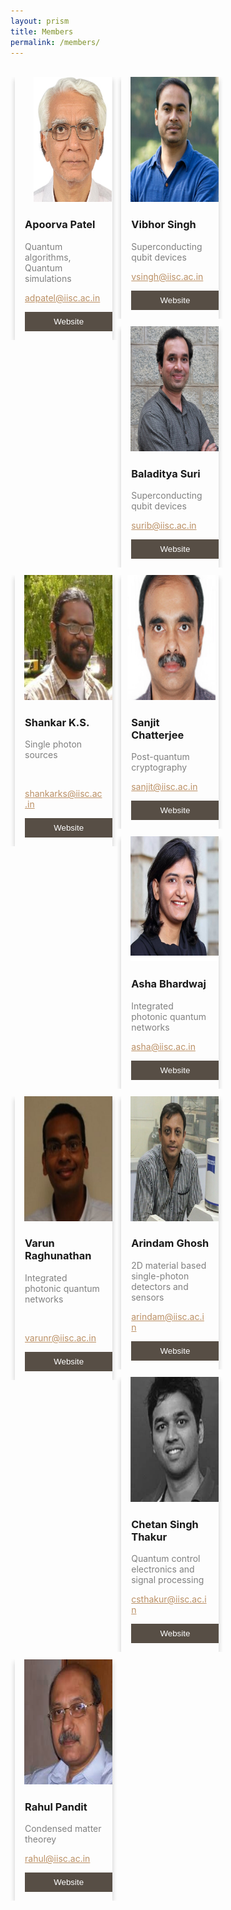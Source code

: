 ```yaml
---
layout: prism
title: Members
permalink: /members/
---
```


<style>

html {
  box-sizing: content-box;
}

*, *:before, *:after {
  box-sizing: inherit;
}

.column {
  float: left;
  width: 31%;
  margin-bottom: 12px;
  padding: 0 7px;
}

@media screen and (max-width: 500px) {
  .column {
    width: 65%;
    display: block;
    padding:0 50px;
  }
}

.card {
  box-shadow: 0 4px 8px 0 rgba(0, 0, 0, 0.2);
}

.container1 {
  padding: 0 16px;
}

.container1::after, .row::after {
  content: "";
  clear: both;
  display: table;
}

.title {
  color: grey;
}

.button {
  border: none;
  outline: 0;
  display: inline-block;
  padding: 8px;
  color: white;
  background-color: #574e45;
  text-align: center;
  cursor: pointer;
  width: 100%;
}

.button:hover {
  background-color: #555;
}
</style>

<br>

<div class="row">
  <div class="column">
    <div class="card">
      <img src="/img/apoorva.jpg"  style="width:80%; height: 200px; margin-left: 30px;">
      <div class="container1">
        <h3>Apoorva Patel</h3>
        <p class="title">Quantum algorithms, Quantum simulations</p>
        <a href="mailto:adpatel@iisc.ac.in" style="color: #bb9065;"><p>adpatel@iisc.ac.in</p></a>
        <a href="http://chep.iisc.ac.in/Personnel/adpatel.html"><p><button class="button">Website</button></p></a>
      </div>
    </div>
  </div>

  <div class="column">
    <div class="card">
      <img src="/img/vihor.png" style="width:90%; height: 200px; margin-left: 15px;">
      <div class="container1">
        <h3> Vibhor Singh </h3>
        <p class="title">Superconducting qubit devices</p>
        <a href="mailto:vsingh@iisc.ac.in" style="color: #bb9065;"><p>vsingh@iisc.ac.in</p></a>
        <a href="http://www.physics.iisc.ac.in/people-faculty.php"><p><button class="button">Website</button></p></a>
      </div>
    </div>
  </div>
  
  <div class="column">
    <div class="card">
      <img src="/img/bala.png"  style="width:90%; height: 200px; margin-left: 15px;">
      <div class="container1">
        <h3> Baladitya Suri</h3>
        <p class="title">Superconducting qubit devices</p>
        <a href="mailto:surib@iisc.ac.in" style="color: #bb9065;"><p>surib@iisc.ac.in</p></a>
        <a href="http://iap.iisc.ac.in/people/balasuri/"><p><button class="button">Website</button></p></a>
      </div>
    </div>
  </div>

</div>
  
  <div class="row">
  

  <div class="column">
    <div class="card">
      <img src="/img/shankar.png"  style="width:90%; height: 200px; margin-left: 15px;">
      <div class="container1">
        <h3>Shankar K.S.</h3>
        <p class="title">Single photon sources</p>
        <br>
        <a href="mailto:shankarks@iisc.ac.in" style="color: #bb9065;"><p>shankarks@iisc.ac.in</p></a>
        <a href="http://www.cense.iisc.ac.in/shankar-kumar-selvaraja/"><p><button class="button">Website</button></p></a>
      </div>
    </div>
  </div>
  
  <div class="column">
    <div class="card">
      <img src="/img/sanjit.png" style="width:90%; height: 200px; margin-left: 10px">
      <div class="container1">
        <h3>Sanjit Chatterjee </h3>
        <p class="title">Post-quantum cryptography</p>
        <a href="mailto:sanjit@iisc.ac.in" style="color: #bb9065;"><p>sanjit@iisc.ac.in</p></a>
        <a href="https://www.csa.iisc.ac.in/~sanjit/"><p><button class="button">Website</button></p></a>
      </div>
    </div>
  </div>
  <div class="column">
    <div class="card">
      <img src="/img/asha.png" style="width:90%; height: 200px; margin-left: 15px;">
      <div class="container1">
        <h3> Asha Bhardwaj </h3>
        <p class="title">Integrated photonic quantum networks</p>
        <a href="mailto:asha@iisc.ac.in" style="color: #bb9065;"><p>asha@iisc.ac.in</p></a>
        <a href="http://iap.iisc.ac.in/people/s-gopalakrishnan/"><p><button class="button">Website</button></p></a>
      </div>
    </div>
  </div>
</div>


  <div class="row">

  <div class="column">
    <div class="card">
    <img src="/img/varun.png"  style="width:90%; height: 200px; margin-left: 15px;">
    <br>
      <div class="container1">
        <h3>Varun Raghunathan</h3>
        <p class="title">Integrated photonic quantum networks</p>
        <br>
        <a href="mailto:varunr@iisc.ac.in" style="color: #bb9065;"><p>varunr@iisc.ac.in</p></a>
        <a href="https://www.sites.google.com/site/varunr196/"><p><button class="button">Website</button></p></a>
      </div>
    </div>
  </div>
  <div class="column">
    <div class="card">
     <img src="/img/arindham.png"  style="width:90%; height: 200px; margin-left: 15px;">
      <div class="container1">
        <h3>Arindam Ghosh</h3>
        <p class="title">2D material based single-photon detectors and sensors</p>
       <a href="mailto:arindam@iisc.ac.in" style="color: #bb9065;"><p>arindam@iisc.ac.in</p></a>
        <a href="http://www.physics.iisc.ac.in/~arindam/"><p><button class="button">Website</button></p></a>
      </div>
    </div>
  </div>

  <div class="column">
    <div class="card">
      <img src="/img/Chetan.png" style="width:90%; height: 200px; margin-left: 15px;">
      <div class="container1">
        <h3>Chetan Singh Thakur</h3>
        <p class="title">Quantum control electronics and signal processing</p>
       <a href="mailto:csthakur@iisc.ac.in" style="color: #bb9065;"><p>csthakur@iisc.ac.in</p></a>
        <a href="http://neuronics.dese.iisc.ac.in/"><p><button class="button">Website</button></p></a>
      </div>
    </div>
  </div>

</div>


  <div class="row">
    <div class="column">
    <div class="card">
      <img src="/img/rahul.png" style="width:90%; height: 200px; margin-left: 15px;">
      <div class="container1">
        <h3> Rahul Pandit</h3>
        <p class="title">Condensed matter theorey</p>
        <a href="mailto:rahul@iisc.ac.in" style="color: #bb9065;"><p>rahul@iisc.ac.in</p></a>
        <a href="http://www.physics.iisc.ac.in/~rahul/"><p><button class="button">Website</button></p></a>
      </div>
    </div>
  </div>
 
  
  
</div>

